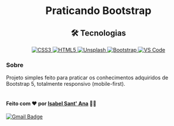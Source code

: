 <h1 align="center">Praticando Bootstrap</h1>

<h2 align="center"> 🛠 Tecnologias</h2>

<p align="center">
  <a href="">
    <img src="https://img.shields.io/badge/CSS3-1572B6?style=for-the-badge&logo=css3&logoColor=white"  alt="CSS3" />
  </a>
   <a href="">
    <img src="https://img.shields.io/badge/HTML5-E34F26?style=for-the-badge&logo=html5&logoColor=white"  alt="HTML5" />
  </a>
   <a href="">
    <img src="https://img.shields.io/badge/Unsplash-000000?style=for-the-badge&logo=Unsplash&logoColor=white"  alt="Unsplash" />
  </a>
   <a href="">
    <img src="https://img.shields.io/badge/Bootstrap-563D7C?style=for-the-badge&logo=bootstrap&logoColor=white"  alt="Bootstrap" />
  </a>
  <a href="">
    <img src="https://img.shields.io/badge/Visual_Studio_Code-0078D4?style=for-the-badge&logo=visual%20studio%20code&logoColor=white"  alt="VS Code" />
  </a>
  </p>

### Sobre
Projeto simples feito para praticar os conhecimentos adquiridos de Bootstrap 5, totalmente responsivo (mobile-first).
<br>
<br>
#### Feito com ❤️ por <a href="https://www.linkedin.com/in/isabelsantana2811/">Isabel Sant' Ana</a> 👋🏽

  [![Gmail Badge](https://img.shields.io/badge/-isabelsantana2811@gmail.com-c14438?style=flat-square&logo=Gmail&logoColor=white&link=mailto:isabelsantana2811@gmail.com)](mailto:isabelsantana2811@gmail.com) 

